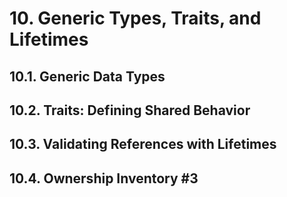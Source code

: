# 10. Generic Types, Traits, and Lifetimes

## 10.1. Generic Data Types

## 10.2. Traits: Defining Shared Behavior

## 10.3. Validating References with Lifetimes

## 10.4. Ownership Inventory #3
